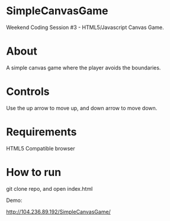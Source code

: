 # SimpleCanvasGame

Weekend Coding Session #3 - HTML5/Javascript Canvas Game.

# About

A simple canvas game where the player avoids the boundaries. 

# Controls

Use the up arrow to move up, and down arrow to move down.

# Requirements

HTML5 Compatible browser

# How to run

git clone repo, and open index.html

Demo: 

http://104.236.89.192/SimpleCanvasGame/
